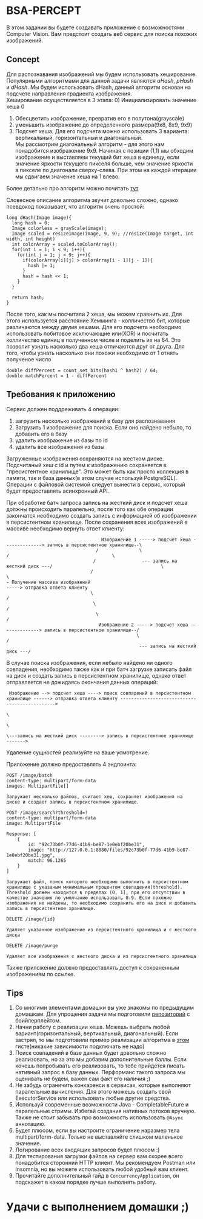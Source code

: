# BSA-PERCEPT
В этом задании вы будете создавать приложение с возможностями Computer Vision. Вам предстоит создать веб сервис для поиска похожих изображений.

## Concept

Для распознавания изображений мы будем использовать хеширование. Популярными алгоритмами для данной задачи являются *aHash*, *pHash* и *dHash*. Мы будем использовать dHash, данный алгоритм основан на подсчете направления градиента изображения.  
Хеширование осуществляется в 3 этапа:
0) Инициализировать значение хеша 0
1) Обесцветить изображение, превратив его в полутона(grayscale)
2) уменьшить изображение до определенного размера(9x8, 8x9, 9x9)
3) Подсчет хеша. Для его подсчета можно использовать 3 варианта: вертикальный, горизонтальный и диагональный.   
Мы рассмотрим диагональный алгоритм - для этого нам понадобится изображение 9х9. Начиная с позиции (1,1) мы обходим изображение и выставляем текущий бит хеша в единицу, если значение яркости текущего пикселя больше, чем значение яркости в пикселе по диагонали сверху-слева. При этом на каждой итерации мы сдвигаем значение хеша на 1 влево.

Более детально про алгоритм можно почитать [тут](http://hackerfactor.com/blog/?/archives/529-Kind-of-Like-That.html)

Словесное описание алгоритма звучит довольно сложно, однако псевдокод показывает, что алгоритм очень простой:

```
long dHash(Image image){
  long hash = 0;
  Image colorless = grayScale(image);
  Image scaled = resizeImage(image, 9, 9); //resize(Image target, int width, int height)
  int colorArray = scaled.toColorArray();
  for(int i = 1; i < 9; i++){
    for(int j = 1; j < 9; j++){
      if(colorArray[i][j] > colorArray[i - 1][j - 1]){
        hash |= 1;
      }
      hash = hash << 1;
    }
  }

  return hash;  
}
```

После того, как мы посчитали 2 хеша, мы можем сравнить их. Для этого используется расстояние Хемминга - колличество бит, которые различаются между двумя хешами. Для его подсчета необходимо использовать побитовое исключающие или(XOR) и посчитать колличество единиц в полученном числе и поделить их на 64. Это позволит узнать насколько два хеша отличаются друг от друга. Для того, чтобы узнать насколько они похожи необходимо от 1 отнять полученое число 
```
double diffPercent = count_set_bits(hash1 ^ hash2) / 64;
double matchPercent = 1 - diffPercent
```

## Требования к приложению

Сервис должен поддреживать 4 операции:
1) загрузить несколько изображений в базу для распознавания
2) Загрузить 1 изображение для поиска. Если оно найдено небыло, то добавить его в базу
3) удалить изображение из базы по id
4) удалить все изображения из базы

Загруженные изображения сохраняются на жестком диске. Подсчитаный хеш с id и путем к изображению сохраняется в "пресистентное хранилище". 
Это может быть как просто коллекция в памяти, так и база данных(в этом случае используй PostgreSQL).  
Операции с файловой системой следует вынести в сервис, который будет предоставлять асинхронный API.

При обработке батч запроса запись на жесткий диск и подсчет хеша должны происходить паралельно, после того как обе операции закончатся необходимо создать запись с информацией об изображении в персистентном хранилище. После сохранения всех изображений в массиве необходимо вернуть ответ клиенту:
```
                                   Изображение 1 -----> подсчет хеша --------------> запись в персистентное хранилище--\ 
                                 /               \                               /                                      \                   
                                /                 --- запись на жесткий диск ---/                                        \
                               /                                                                                          \
- Получение массива изображений                                                                                           -----> отправка ответа клиенту
                               \                                                                                         /
                                \                                                                                       /
                                 \                                                                                     /
                                  Изображение 2 -----> подсчет хеша --------------> запись в персистентное хранилище--/ 
                                                \                               /
                                                 --- запись на жесткий диск ---/
``` 

В случае поиска изображения, если небыло найдено ни одного совпадения, необходимо также как и при батч загрузке записать файл на диск и создать запись в персистентном хранилище, однако ответ отправляется не дожидаясь окончания данных операций:
```
 Изображение --> подсчет хеша ----> поиск совпадений в персистентном хранилище ------> отправка ответа клиенту ---------------------------------------------->
                                                                              \
                                                                               \                                                                                                                                                         
                                                                                \---запись на жесткий диск --------> запись в персистентное хранилище ------->
```

Удаление сущностей реализуйте на ваше усмотрение.

Приложение должно предоставлять 4 эндпоинта:
```
POST /image/batch
content-type: multipart/form-data
images: MultipartFile[]

Загружает несколько файлов, считает хеш, сохраняет изображения на диске и создает запись в персистентном хранилище.

POST /image/search?threshold=?
content-type: multipart/form-data
image: MultipartFile

Response: [
    {
        id: "92c73b0f-77d6-41b9-be87-1e0ebf20be31",
        image: "http://127.0.0.1:8080/files/92c73b0f-77d6-41b9-be87-1e0ebf20be31.jpg",
        match: 96.1265
    }
]

Загружает файл, поиск которого необходимо выполнить в персистентном хранилище с указаным минимальным процентом совпадения(threshold). Threshold должен находится в пределах (0, 1], при его отсутствии в качестве значения по умолчанию использовать 0.9. Если похожие изображения не найдены, то необходимо сохранить его на диск и добавить запись в персистентное хранилище.

DELETE /image/{id}

Удаляет указанное изображение из персистентного хранилища и с жесткого диска

DELETE /image/purge

Удаляет все изображения с жесткого диска и из персистентного хранилища
```
Также приложение должно предоставлять доступ к сохраненным изображениям по ссылке.

## Tips
1) Со многими элементами домашки вы уже знакомы по предыдущим домашкам. Для упрощения задачи мы подготовили [репозиторий]() с боийлерплейтом.  
2) Начни работу с реализации хеша. Можешь выбрать любой вариант(горизонтальный, вертикальный, диагональный). Если застрял, то мы подготовили пример реализации алгоритма в [этом]() гисте(никакие зависимости подключать не надо)
3) Поиск совпадений в базе данных будет довольно сложно реализовать, но за это мы добавим дополнительные баллы. Если хочешь попробывать его реализовать, то тебе прийдется писать нативный запрос в базу данных. Перформанс такого запроса мы оценивать не будем, важен сам факт его наличия ;)
4) Не забудь ограничить конкаренси в сервисах, которые выполняют паралельные вычисления. Для этого можешь создать свой ExecutorService или использовать любые другие средства.
5) Используй современные возможности Java - CompletableFuture и паралельные стримы. Избегай создания нативных потоков вручную. Также не стоит забывать про возможность использовать `@Async` аннотацию.  
6) Будет плюсом, если вы настроите ограничение наразмер тела multipart/form-data. Только не выставляйте слишком маленькое значение.
7) Логирование всех входящих запросов будет плюсом :)
8) Для тестирования загрузки файлов на сервер вам скорее всего понадобится сторонний HTTP клиент. Мы рекомендуем Postman или Insomnia, но вы можете использовать любой удобный вам клиент.
9) Прочитайте дополнительный гайд в `ConcurrencyApplication`, он подскажет в каком порядке лучше выполнять работу.

# Удачи с выполнением домашки ;)